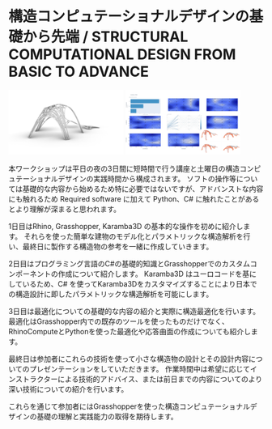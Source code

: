 # 構造コンピュテーショナルデザインの基礎から先端 / STRUCTURAL COMPUTATIONAL DESIGN FROM BASIC TO ADVANCE

<img src="https://github.com/hrntsm/DigitalFUTURES/blob/main/images/ResultModelPerspective.jpg?raw=true" width="45%">
<img src="https://github.com/hrntsm/DigitalFUTURES/blob/main/images/TunnyResult%201920x1080.jpg?raw=true" width="45%">

本ワークショップは平日の夜の3日間に短時間で行う講座と土曜日の構造コンピュテーショナルデザインの実践時間から構成されます。
ソフトの操作等については基礎的な内容から始めるため特に必要ではないですが、アドバンストな内容にも触れるため Required software に加えて Python、C# に触れたことがあるとより理解が深まると思われます。

1日目はRhino, Grasshopper, Karamba3D の基本的な操作を初めに紹介します。
それらを使った簡単な建物のモデル化とパラメトリックな構造解析を行い、最終日に製作する構造物の参考を一緒に作成していきます。

2日目はプログラミング言語のC#の基礎的知識とGrasshopperでのカスタムコンポーネントの作成について紹介します。
Karamba3D はユーロコードを基にしているため、C# を使ってKaramba3Dをカスタマイズすることにより日本での構造設計に即したパラメトリックな構造解析を可能にします。

3日目は最適化についての基礎的な内容の紹介と実際に構造最適化を行います。
最適化はGrasshopper内での既存のツールを使ったものだけでなく、RhinoComputeとPythonを使った最適化や応答曲面の作成についても紹介します。

最終日は参加者にこれらの技術を使って小さな構造物の設計とその設計内容についてのプレゼンテーションをしていただきます。
作業時間中は希望に応じてインストラクターによる技術的アドバイス、または前日までの内容についてのより深い技術についての紹介を行います。

これらを通じて参加者にはGrasshopperを使った構造コンピュテーショナルデザインの基礎の理解と実践能力の取得を期待します。
